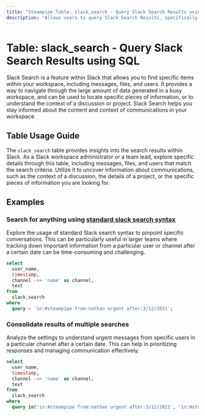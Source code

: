 ```yaml
---
title: "Steampipe Table: slack_search - Query Slack Search Results using SQL"
description: "Allows users to query Slack Search Results, specifically the messages and files that match the search criteria, providing insights into the content and context of communications."
---
```


# Table: slack_search - Query Slack Search Results using SQL

Slack Search is a feature within Slack that allows you to find specific items within your workspace, including messages, files, and users. It provides a way to navigate through the large amount of data generated in a busy workspace, and can be used to locate specific pieces of information, or to understand the context of a discussion or project. Slack Search helps you stay informed about the content and context of communications in your workspace.

## Table Usage Guide

The `slack_search` table provides insights into the search results within Slack. As a Slack workspace administrator or a team lead, explore specific details through this table, including messages, files, and users that match the search criteria. Utilize it to uncover information about communications, such as the context of a discussion, the details of a project, or the specific pieces of information you are looking for.

## Examples

### Search for anything using [standard slack search syntax](https://slack.com/help/articles/202528808-Search-in-Slack)
Explore the usage of standard Slack search syntax to pinpoint specific conversations. This can be particularly useful in larger teams where tracking down important information from a particular user or channel after a certain date can be time-consuming and challenging.

```sql
select
  user_name,
  timestamp,
  channel ->> 'name' as channel,
  text
from
  slack_search
where
  query = 'in:#steampipe from:nathan urgent after:3/12/2021';
```

### Consolidate results of multiple searches
Analyze the settings to understand urgent messages from specific users in a particular channel after a certain date. This can help in prioritizing responses and managing communication effectively.
```sql
select
  user_name,
  timestamp,
  channel ->> 'name' as channel,
  text
from
  slack_search
where
  query in('in:#steampipe from:nathan urgent after:3/12/2021', 'in:#steampipe from:kai urgent after:3/12/2021');
```